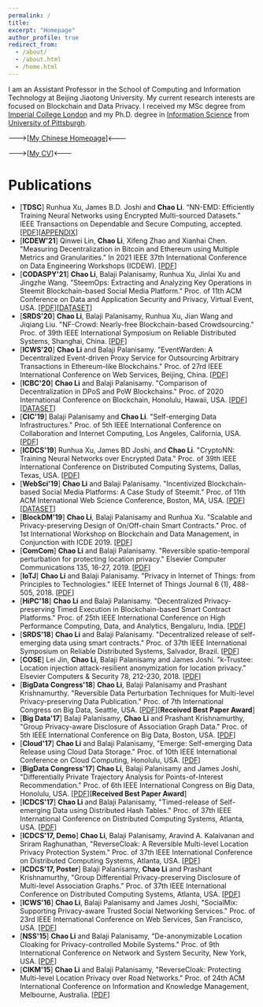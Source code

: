 ```yaml
---
permalink: /
title: 
excerpt: "Homepage"
author_profile: true
redirect_from: 
  - /about/
  - /about.html
  - /home.html
---
```


I am an Assistant Professor in the School of Computing and Information Technology at Beijing Jiaotong University. My current research interests are focused on Blockchain and Data Privacy. I received my MSc degree from [Imperial College London](https://www.imperial.ac.uk/) and my Ph.D. degree in [Information Science](http://sci.pitt.edu/) from [University of Pittsburgh](https://www.pitt.edu/).

--->[[My Chinese Homepage](http://faculty.bjtu.edu.cn/9363/)]<---

--->[[My CV](https://archerlclclc.github.io/files/Resume_for_Chao_Li.pdf)]<---

Publications
======
* [**TDSC**] Runhua Xu, James B.D. Joshi and **Chao Li**. “NN-EMD: Efficiently Training Neural Networks using Encrypted Multi-sourced Datasets.” IEEE Transactions on Dependable and Secure Computing, accepted. [[PDF](https://arxiv.org/pdf/2012.10547.pdf)][[APPENDIX](https://xurunhua.com/resource/papers/tdsc_nn-emd_appendix.pdf)]
* [**ICDEW'21**] Qinwei Lin, **Chao Li**, Xifeng Zhao and Xianhai Chen. "Measuring Decentralization in Bitcoin and Ethereum using Multiple Metrics and Granularities." In 2021 IEEE 37th International Conference on Data Engineering Workshops (ICDEW). [[PDF](https://arxiv.org/pdf/2101.10699.pdf)]
* [**CODASPY'21**] **Chao Li**, Balaji Palanisamy, Runhua Xu, Jinlai Xu and Jingzhe Wang. "SteemOps: Extracting and Analyzing Key Operations in Steemit Blockchain-based Social Media Platform." Proc. of 11th ACM Conference on Data and Application Security and Privacy, Virtual Event, USA. [[PDF](https://archerlclclc.github.io/files/2021-C-CODASPY.pdf)][[DATASET](https://github.com/archerlclclc/SteemOps)]
* [**SRDS'20**] **Chao Li**, Balaji Palanisamy, Runhua Xu, Jian Wang and Jiqiang Liu. "NF-Crowd: Nearly-free Blockchain-based Crowdsourcing." Proc. of 39th IEEE International Symposium on Reliable Distributed Systems, Shanghai, China. [[PDF](https://archerlclclc.github.io/files/2020-C-SRDS.pdf)]
* [**ICWS'20**] **Chao Li** and Balaji Palanisamy. "EventWarden: A Decentralized Event-driven Proxy Service for Outsourcing Arbitrary Transactions in Ethereum-like Blockchains." Proc. of 27rd IEEE International Conference on Web Services, Beijing, China. [[PDF](https://archerlclclc.github.io/files/2020-C-ICWS.pdf)]
* [**ICBC'20**] **Chao Li** and Balaji Palanisamy. "Comparison of Decentralization in DPoS and PoW Blockchains." Proc. of 2020 International Conference on Blockchain, Honolulu, Hawaii, USA. [[PDF](https://archerlclclc.github.io/files/2020-C-ICBC.pdf)][[DATASET](https://github.com/archerlclclc/SteemOps)]
* [**CIC'19**] Balaji Palanisamy and **Chao Li**. "Self-emerging Data Infrastructures." Proc. of 5th IEEE International Conference on Collaboration and Internet Computing, Los Angeles, California, USA. [[PDF](https://archerlclclc.github.io/files/2019-V-CIC.pdf)]
* [**ICDCS'19**] Runhua Xu, James BD Joshi, and **Chao Li**. "CryptoNN: Training Neural Networks over Encrypted Data." Proc. of 39th IEEE International Conference on Distributed Computing Systems, Dallas, Texas, USA. [[PDF](https://archerlclclc.github.io/files/2019-C-ICDCS.pdf)]
* [**WebSci'19**] **Chao Li** and Balaji Palanisamy. "Incentivized Blockchain-based Social Media Platforms: A Case Study of Steemit." Proc. of 11th ACM International Web Science Conference, Boston, MA, USA. [[PDF](https://archerlclclc.github.io/files/2019-C-WebSci.pdf)][[DATASET](https://github.com/archerlclclc/SteemOps)]
* [**BlockDM'19**] **Chao Li**, Balaji Palanisamy and Runhua Xu. "Scalable and Privacy-preserving Design of On/Off-chain Smart Contracts." Proc. of  1st International Workshop on Blockchain and Data Management, in Conjunction with ICDE 2019. [[PDF](https://archerlclclc.github.io/files/2019-W-BlockDM.pdf)]
* [**ComCom**] **Chao Li** and Balaji Palanisamy. "Reversible spatio-temporal perturbation for protecting location privacy." Elsevier Computer Communications 135, 16-27, 2019. [[PDF](https://archerlclclc.github.io/files/2019-J-CC.pdf)]
* [**IoTJ**] **Chao Li** and Balaji Palanisamy. "Privacy in Internet of Things: from Principles to Technologies." IEEE Internet of Things Journal 6 (1), 488-505, 2018. [[PDF](https://archerlclclc.github.io/files/2019-J-IOTJ.pdf)]
* [**HiPC'18**] **Chao Li** and Balaji Palanisamy. "Decentralized Privacy-preserving Timed Execution in Blockchain-based Smart Contract Platforms." Proc. of 25th IEEE International Conference on High Performance Computing, Data, and Analytics, Bengaluru, India. [[PDF](https://archerlclclc.github.io/files/2018-C-HIPC.pdf)]
* [**SRDS'18**] **Chao Li** and Balaji Palanisamy. "Decentralized release of self-emerging data using smart contracts." Proc. of 37th IEEE International Symposium on Reliable Distributed Systems, Salvador, Brazil. [[PDF](https://archerlclclc.github.io/files/2018-C-SRDS.pdf)]
* [**COSE**] Lei Jin, **Chao Li**, Balaji Palanisamy and James Joshi. "k-Trustee: Location injection attack-resilient anonymization for location privacy." Elsevier Computers & Security 78, 212-230, 2018. [[PDF](https://archerlclclc.github.io/files/2018-J-CS.pdf)]
* [**BigData Congress'18**] **Chao Li**, Balaji Palanisamy and Prashant Krishnamurthy. "Reversible Data Perturbation Techniques for Multi-level Privacy-preserving Data Publication." Proc. of 7th International Congress on Big Data, Seattle, USA. [[PDF](https://archerlclclc.github.io/files/2018-C-BDC.pdf)][**Received Best Paper Award**]
* [**Big Data'17**] Balaji Palanisamy, **Chao Li** and Prashant Krishnamurthy, "Group Privacy-aware Disclosure of Association Graph Data." Proc. of 5th IEEE International Conference on Big Data, Boston, USA. [[PDF](https://archerlclclc.github.io/files/2017-C-BD.pdf)]
* [**Cloud'17**] **Chao Li** and Balaji Palanisamy, "Emerge: Self-emerging Data Release using Cloud Data Storage." Proc. of 10th IEEE International Conference on Cloud Computing, Honolulu, USA. [[PDF](https://archerlclclc.github.io/files/2017-C-CLOUD.pdf)]
* [**BigData Congress'17**] **Chao Li**, Balaji Palanisamy and James Joshi, "Differentially Private Trajectory Analysis for Points-of-Interest Recommendation." Proc. of 6th IEEE International Congress on Big Data, Honolulu, USA. [[PDF](https://archerlclclc.github.io/files/2017-C-BDC.pdf)][**Received Best Paper Award**]
* [**ICDCS'17**] **Chao Li** and Balaji Palanisamy, "Timed-release of Self-emerging Data using Distributed Hash Tables." Proc. of 37th IEEE International Conference on Distributed Computing Systems, Atlanta, USA. [[PDF](https://archerlclclc.github.io/files/2017-S-ICDCS.pdf)]
* [**ICDCS'17, Demo**] **Chao Li**, Balaji Palanisamy, Aravind A. Kalaivanan and Sriram Raghunathan, "ReverseCloak: A Reversible Multi-level Location Privacy Protection System." Proc. of 37th IEEE International Conference on Distributed Computing Systems, Atlanta, USA. [[PDF](https://archerlclclc.github.io/files/2017-D-ICDCS.pdf)]
* [**ICDCS'17, Poster**] Balaji Palanisamy, **Chao Li** and Prashant Krishnamurthy, "Group Differential Privacy-preserving Disclosure of Multi-level Association Graphs." Proc. of 37th IEEE International Conference on Distributed Computing Systems, Atlanta, USA. [[PDF](https://archerlclclc.github.io/files/2017-P-ICDCS.pdf)]
* [**ICWS'16**] **Chao Li**, Balaji Palanisamy and James Joshi, "SocialMix: Supporting Privacy-aware Trusted Social Networking Services." Proc. of 23rd IEEE International Conference on Web Services, San Francisco, USA. [[PDF](https://archerlclclc.github.io/files/2016-C-ICWS.pdf)]
* [**NSS'15**] **Chao Li** and Balaji Palanisamy, "De-anonymizable Location Cloaking for Privacy-controlled Mobile Systems." Proc. of 9th International Conference on Network and System Security, New York, USA. [[PDF](https://archerlclclc.github.io/files/2015-C-NSS.pdf)]
* [**CIKM'15**] **Chao Li** and Balaji Palanisamy, "ReverseCloak: Protecting Multi-level Location Privacy over Road Networks." Proc. of 24th ACM International Conference on Information and Knowledge Management, Melbourne, Australia. [[PDF](https://archerlclclc.github.io/files/2015-C-CIKM.pdf)]
